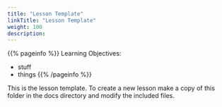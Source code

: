 ```yaml
---
title: "Lesson Template"
linkTitle: "Lesson Template"
weight: 100
description:
---
```


{{% pageinfo %}}
Learning Objectives:
* stuff
* things
{{% /pageinfo %}}

This is the lesson template.
To create a new lesson make a copy of this folder in the docs directory and modify the included files.
